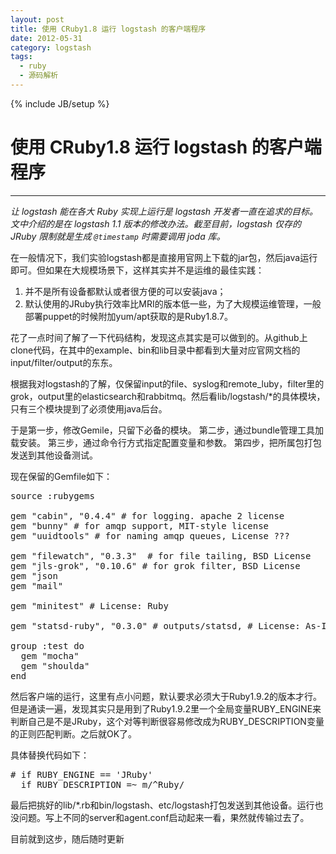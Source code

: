```yaml
---
layout: post
title: 使用 CRuby1.8 运行 logstash 的客户端程序
date: 2012-05-31
category: logstash
tags:
  - ruby
  - 源码解析
---
```

{% include JB/setup %}
# 使用 CRuby1.8 运行 logstash 的客户端程序
---
*让 logstash 能在各大 Ruby 实现上运行是 logstash 开发者一直在追求的目标。文中介绍的是在 logstash 1.1 版本的修改办法。截至目前，logstash 仅存的 JRuby 限制就是生成 `@timestamp` 时需要调用 joda 库。*

在一般情况下，我们实验logstash都是直接用官网上下载的jar包，然后java运行即可。但如果在大规模场景下，这样其实并不是运维的最佳实践：

1. 并不是所有设备都默认或者很方便的可以安装java；
2. 默认使用的JRuby执行效率比MRI的版本低一些，为了大规模运维管理，一般部署puppet的时候附加yum/apt获取的是Ruby1.8.7。

花了一点时间了解了一下代码结构，发现这点其实是可以做到的。从github上clone代码，在其中的example、bin和lib目录中都看到大量对应官网文档的input/filter/output的东东。

根据我对logstash的了解，仅保留input的file、syslog和remote_luby，filter里的grok，output里的elasticsearch和rabbitmq。然后看lib/logstash/*的具体模块，只有三个模块提到了必须使用java后台。

于是第一步，修改Gemile，只留下必备的模块。
第二步，通过bundle管理工具加载安装。
第三步，通过命令行方式指定配置变量和参数。
第四步，把所属包打包发送到其他设备测试。

现在保留的Gemfile如下：
<pre class="prettyprint linenums">
source :rubygems

gem "cabin", "0.4.4" # for logging. apache 2 license
gem "bunny" # for amqp support, MIT-style license
gem "uuidtools" # for naming amqp queues, License ???

gem "filewatch", "0.3.3"  # for file tailing, BSD License
gem "jls-grok", "0.10.6" # for grok filter, BSD License
gem "json
gem "mail"

gem "minitest" # License: Ruby

gem "statsd-ruby", "0.3.0" # outputs/statsd, # License: As-Is

group :test do
  gem "mocha"
  gem "shoulda"
end
</pre>
然后客户端的运行，这里有点小问题，默认要求必须大于Ruby1.9.2的版本才行。但是通读一遍，发现其实只是用到了Ruby1.9.2里一个全局变量RUBY_ENGINE来判断自己是不是JRuby，这个对等判断很容易修改成为RUBY_DESCRIPTION变量的正则匹配判断。之后就OK了。

具体替换代码如下：
<pre class="prettyprint linenums">
# if RUBY_ENGINE == 'JRuby' 
  if RUBY_DESCRIPTION =~ m/^Ruby/
</pre>

最后把挑好的lib/*.rb和bin/logstash、etc/logstash打包发送到其他设备。运行也没问题。写上不同的server和agent.conf启动起来一看，果然就传输过去了。

目前就到这步，随后随时更新
